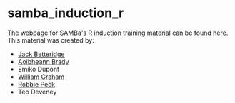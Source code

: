 # samba_induction_r

The webpage for SAMBa's R induction training material can be found [here](https://jdbetteridge.github.io/samba_induction_r/).
This material was created by:
 - [Jack Betteridge](http://people.bath.ac.uk/jdb55)
 - [Aoibheann Brady](http://people.bath.ac.uk/ab2497)
 - Emiko Dupont
 - [William Graham](http://people.bath.ac.uk/wg270)
 - [Robbie Peck](http://people.bath.ac.uk/rp286)
 - Teo Deveney
